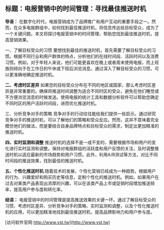 ## **标题：电报营销中的时间管理：寻找最佳推送时机**

**导语：**
在数字化时代，电报营销成为了品牌推广和用户互动的重要手段之一。然而，在众多电报群组中，如何找到最佳推送时机，将信息传达给目标受众，成为了一个关键问题。本文将探讨电报营销中的时间管理，帮助您找到最佳推送时机，提高营销效果。

一、了解目标受众的习惯
要想找到最佳的推送时机，首先需要了解目标受众的习惯。根据不同行业和用户群体的特点，分析他们的在线时间段、活跃时间以及消费习惯。例如，对于年轻人来说，他们可能更喜欢在晚上或者周末使用电报，而上班族则倾向于在工作日的午休或下班后浏览消息。通过深入了解目标受众的习惯，可以更准确地确定推送时机。

**二、考虑时区差异**
如果您的目标受众分布在不同的地区或国家，那么考虑时区差异是非常重要的。确保将推送时间调整为适合不同时区的受众，避免在他们睡觉或不方便浏览消息的时候发送。使用电报的统计工具和数据分析软件可以帮助您确定不同时区的用户活跃时间段，进而优化推送时机。

三、分析竞争对手的策略
竞争对手的行动往往能给我们提供一些启示。通过研究竞争对手的推送时机，可以了解他们的策略和受众反应。然而，这并不意味着完全模仿他们的做法，而是要结合自身品牌特点和目标受众的需求，制定出更加精准的推送时机。

**四、实时监测和调整**
推送时机的选择不是一成不变的，需要根据市场和用户的变化进行实时监测和调整。保持对电报群组的活跃度和用户反馈的关注，及时调整推送时机以适应最新的市场趋势和用户习惯。此外，利用A/B测试等方法，对比不同时间段的推送效果，找到最佳的推送时机。

**五、个性化推送时机**
随着技术的发展，个性化营销已经成为一种趋势。根据用户的行为、兴趣爱好和购买历史等信息，定制个性化的推送时机。例如，如果用户在过去对某类产品表现出浓厚的兴趣，可以在该类产品上市或促销时段增加推送频率，提高用户参与度和转化率。

**结语：**
电报营销中的时间管理是提高推送效果的关键一环。通过了解目标受众的习惯、考虑时区差异、分析竞争对手的策略、实时监测和调整，以及个性化推送时机的应用，可以更加精准地找到最佳推送时机，提高品牌影响力和用户参与度。


[访问软件官网 http://www.vst.tw](http://www.vst.tw)
